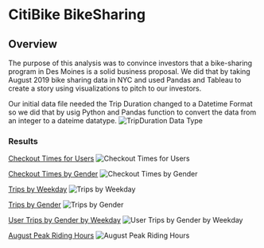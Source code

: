 # CitiBike BikeSharing
## Overview
The purpose of this analysis was to convince investors that a bike-sharing program in Des Moines is a solid business proposal.  We did that by taking August 2019 bike sharing data in NYC and used Pandas and Tableau to create a story using visualizations to pitch to our investors.

Our initial data file needed the Trip Duration changed to a Datetime Format so we did that by usig Python and Pandas function to convert the data from an integer to a dateime datatype.
![TripDuration Data Type](https://user-images.githubusercontent.com/101950175/174866923-f6f42f1f-7527-4959-8560-fc6ec886ae90.png)

### Results
[Checkout Times for Users](https://public.tableau.com/views/Challenge14-CheckoutTimesforUsers/CheckoutTimesforUsers?:language=en-US&:display_count=n&:origin=viz_share_link)
![Checkout Times for Users](https://user-images.githubusercontent.com/101950175/174858240-f3fe6cee-7fd9-4ca6-831c-8d1c6af7c4b9.png)


[Checkout Times by Gender](https://public.tableau.com/views/Challenge14-CheckoutTimesbyGender/CheckoutTimesbyGender?:language=en-US&:display_count=n&:origin=viz_share_link)
![Checkout Times by Gender](https://user-images.githubusercontent.com/101950175/174858282-f6e8b512-41b5-4539-98d3-b351ecc26bb4.png)

[Trips by Weekday](https://public.tableau.com/views/Challenge14-TripsbyWeekday/TripsbyWeekday?:language=en-US&:display_count=n&:origin=viz_share_link)
![Trips by Weekday](https://user-images.githubusercontent.com/101950175/174858327-55159d5e-a479-458f-9155-0c885dfadd77.png)


[Trips by Gender](https://public.tableau.com/views/Challenge14-TripsbyGender/TripsbyGender?:language=en-US&:display_count=n&:origin=viz_share_link)
![Trips by Gender](https://user-images.githubusercontent.com/101950175/174858340-73a7759d-2ed5-492e-bfa4-287f4693cc9a.png)


[User Trips by Gender by Weekday](https://public.tableau.com/views/Challenge14-UserTripsbyGenderbyWeekday/UserTripsbyGenderbyWeekday?:language=en-US&:display_count=n&:origin=viz_share_link)
![User Trips by Gender by Weekday](https://user-images.githubusercontent.com/101950175/174858358-5b9687af-bf4e-4704-9769-e7228652f282.png)


[August Peak Riding Hours](https://public.tableau.com/views/Challenge14-AugustPeakHours/AugustPeakHours?:language=en-US&:display_count=n&:origin=viz_share_link)
![August Peak Riding Hours](https://user-images.githubusercontent.com/101950175/174858376-39364938-cc4c-4e3f-809a-0fa5dbecd090.png)
